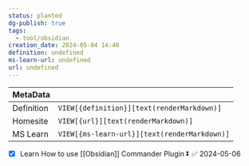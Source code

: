 ```yaml
---
status: planted
dg-publish: true
tags:
  - tool/obsidian
creation_date: 2024-05-04 14:40
definition: undefined
ms-learn-url: undefined
url: undefined
---
```

| MetaData   |                                              |
| ---------- | -------------------------------------------- |
| Definition | `VIEW[{definition}][text(renderMarkdown)]`   |
| Homesite   | `VIEW[{url}][text(renderMarkdown)]`          |
| MS Learn   | `VIEW[{ms-learn-url}][text(renderMarkdown)]` |
- [x] Learn How to use [[Obsidian]] Commander Plugin ⏬ ✅ 2024-05-06
